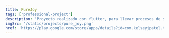 ```yaml
---
title: PureJoy
tags: ['professional-project']
description: 'Proyecto realizado con flutter, para llevar procesos de salud metal por medio de una aplicación'
imgSrc: '/static/projects/pure_joy.png'
href: 'https://play.google.com/store/apps/details?id=com.kelseyjpatel.the_pure_joy'
---
```

